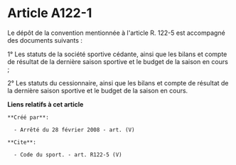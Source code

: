 # Article A122-1

Le dépôt de la convention mentionnée à l'article R. 122-5 est accompagné des documents suivants : 

1° Les statuts de la société sportive cédante, ainsi que les bilans et compte de résultat de la dernière saison sportive et
le budget de la saison en cours ; 

2° Les statuts du cessionnaire, ainsi que les bilans et compte de résultat de la dernière saison sportive et le budget de la
saison en cours.

**Liens relatifs à cet article**

	**Créé par**:

	  - Arrêté du 28 février 2008 - art. (V)

	**Cite**:

	  - Code du sport. - art. R122-5 (V)
